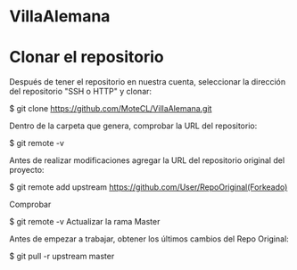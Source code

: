 # VillaAlemana
# Clonar el repositorio

Después de tener el repositorio en nuestra cuenta, seleccionar la dirección del repositorio "SSH o HTTP" y clonar:

$ git clone  https://github.com/MoteCL/VillaAlemana.git 

Dentro de la carpeta que genera, comprobar la URL del repositorio:

$ git remote -v

Antes de realizar modificaciones agregar la URL del repositorio original del proyecto:

$ git remote add upstream https://github.com/User/RepoOriginal(Forkeado)

Comprobar

$ git remote -v
Actualizar la rama Master

Antes de empezar a trabajar, obtener los últimos cambios del Repo Original:

$ git pull -r upstream master
